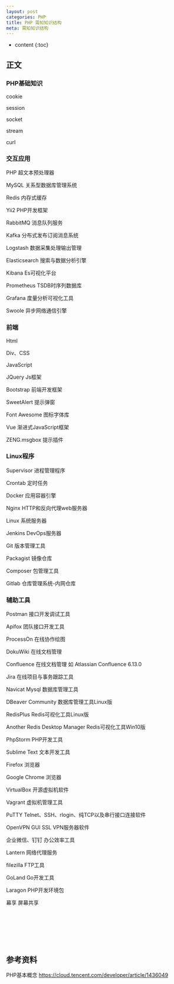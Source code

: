 ```yaml
---
layout: post
categories: PHP
title: PHP 需知知识结构
meta: 需知知识结构
---
```

* content
{:toc}

## 正文

### PHP基础知识

cookie

session

socket

stream

curl

### 交互应用

PHP                  超文本预处理器

MySQL                关系型数据库管理系统

Redis                内存式缓存

Yii2                 PHP开发框架

RabbitMQ             消息队列服务

Kafka                分布式发布订阅消息系统

Logstash             数据采集处理输出管理

Elasticsearch        搜索与数据分析引擎

Kibana               Es可视化平台

Prometheus           TSDB时序列数据库

Grafana              度量分析可视化工具

Swoole               异步网络通信引擎

### 前端

Html

Div、CSS 

JavaScript

JQuery         Js框架

Bootstrap      前端开发框架

SweetAlert     提示弹窗

Font Awesome   图标字体库

Vue            渐进式JavaScript框架

ZENG.msgbox    提示插件

### Linux程序

Supervisor     进程管理程序

Crontab        定时任务

Docker         应用容器引擎

Nginx          HTTP和反向代理web服务器

Linux          系统服务器

Jenkins        DevOps服务器

Git            版本管理工具

Packagist      镜像仓库

Composer       包管理工具 

Gitlab         仓库管理系统-内网仓库

### 辅助工具

Postman        接口开发调试工具

Apifox         团队接口开发工具

ProcessOn      在线协作绘图

DokuWiki       在线文档管理

Confluence     在线文档管理     如 Atlassian Confluence 6.13.0

Jira           在线项目与事务跟踪工具

Navicat Mysql           数据库管理工具

DBeaver Community       数据库管理工具Linux版

RedisPlus               Redis可视化工具Linux版

Another Redis Desktop Manager      Redis可视化工具Win10版

PhpStorm                PHP开发工具

Sublime Text            文本开发工具

Firefox                 浏览器

Google Chrome           浏览器

VirtualBox              开源虚拟机软件

Vagrant                 虚拟机管理工具

PuTTY                   Telnet、SSH、rlogin、纯TCP以及串行接口连接软件       

OpenVPN GUI             SSL VPN服务器软件            

企业微信、钉钉          办公效率工具

Lantern                 网络代理服务

filezilla               FTP工具

GoLand                  Go开发工具

Laragon                 PHP开发环境包

幕享                    屏幕共享


<br/><br/><br/><br/><br/>
## 参考资料

PHP基本概念 <https://cloud.tencent.com/developer/article/1436049>



